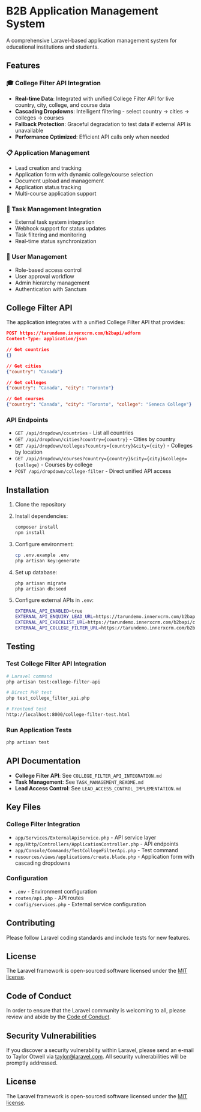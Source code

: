 # B2B Application Management System

A comprehensive Laravel-based application management system for educational institutions and students.

## Features

### 🎓 College Filter API Integration
- **Real-time Data**: Integrated with unified College Filter API for live country, city, college, and course data
- **Cascading Dropdowns**: Intelligent filtering - select country → cities → colleges → courses
- **Fallback Protection**: Graceful degradation to test data if external API is unavailable
- **Performance Optimized**: Efficient API calls only when needed

### 📋 Application Management
- Lead creation and tracking
- Application form with dynamic college/course selection
- Document upload and management
- Application status tracking
- Multi-course application support

### 🔄 Task Management Integration
- External task system integration
- Webhook support for status updates
- Task filtering and monitoring
- Real-time status synchronization

### 👥 User Management
- Role-based access control
- User approval workflow
- Admin hierarchy management
- Authentication with Sanctum

## College Filter API

The application integrates with a unified College Filter API that provides:

```json
POST https://tarundemo.innerxcrm.com/b2bapi/adform
Content-Type: application/json

// Get countries
{}

// Get cities
{"country": "Canada"}

// Get colleges  
{"country": "Canada", "city": "Toronto"}

// Get courses
{"country": "Canada", "city": "Toronto", "college": "Seneca College"}
```

### API Endpoints
- `GET /api/dropdown/countries` - List all countries
- `GET /api/dropdown/cities?country={country}` - Cities by country
- `GET /api/dropdown/colleges?country={country}&city={city}` - Colleges by location
- `GET /api/dropdown/courses?country={country}&city={city}&college={college}` - Courses by college
- `POST /api/dropdown/college-filter` - Direct unified API access

## Installation

1. Clone the repository
2. Install dependencies:
   ```bash
   composer install
   npm install
   ```

3. Configure environment:
   ```bash
   cp .env.example .env
   php artisan key:generate
   ```

4. Set up database:
   ```bash
   php artisan migrate
   php artisan db:seed
   ```

5. Configure external APIs in `.env`:
   ```bash
   EXTERNAL_API_ENABLED=true
   EXTERNAL_API_ENQUIRY_LEAD_URL=https://tarundemo.innerxcrm.com/b2bapi/enquirylead
   EXTERNAL_API_CHECKLIST_URL=https://tarundemo.innerxcrm.com/b2bapi/checklist
   EXTERNAL_API_COLLEGE_FILTER_URL=https://tarundemo.innerxcrm.com/b2bapi/adform
   ```

## Testing

### Test College Filter API Integration
```bash
# Laravel command
php artisan test:college-filter-api

# Direct PHP test
php test_college_filter_api.php

# Frontend test
http://localhost:8000/college-filter-test.html
```

### Run Application Tests
```bash
php artisan test
```

## API Documentation

- **College Filter API**: See `COLLEGE_FILTER_API_INTEGRATION.md`
- **Task Management**: See `TASK_MANAGEMENT_README.md`  
- **Lead Access Control**: See `LEAD_ACCESS_CONTROL_IMPLEMENTATION.md`

## Key Files

### College Filter Integration
- `app/Services/ExternalApiService.php` - API service layer
- `app/Http/Controllers/ApplicationController.php` - API endpoints
- `app/Console/Commands/TestCollegeFilterApi.php` - Test command
- `resources/views/applications/create.blade.php` - Application form with cascading dropdowns

### Configuration
- `.env` - Environment configuration
- `routes/api.php` - API routes
- `config/services.php` - External service configuration

## Contributing

Please follow Laravel coding standards and include tests for new features.

## License

The Laravel framework is open-sourced software licensed under the [MIT license](https://opensource.org/licenses/MIT).

## Code of Conduct

In order to ensure that the Laravel community is welcoming to all, please review and abide by the [Code of Conduct](https://laravel.com/docs/contributions#code-of-conduct).

## Security Vulnerabilities

If you discover a security vulnerability within Laravel, please send an e-mail to Taylor Otwell via [taylor@laravel.com](mailto:taylor@laravel.com). All security vulnerabilities will be promptly addressed.

## License

The Laravel framework is open-sourced software licensed under the [MIT license](https://opensource.org/licenses/MIT).
